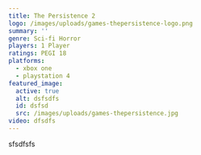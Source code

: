 ```yaml
---
title: The Persistence 2
logo: /images/uploads/games-thepersistence-logo.png
summary: ''
genre: Sci-fi Horror
players: 1 Player
ratings: PEGI 18
platforms:
  - xbox one
  - playstation 4
featured_image:
  active: true
  alt: dsfsdfs
  id: dsfsd
  src: /images/uploads/games-thepersistence.jpg
video: dfsdfs
---
```

sfsdfsfs
